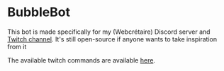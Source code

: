 # BubbleBot

This bot is made specifically for my (Webcrétaire) Discord server and [Twitch channel](https://twitch.tv/webcretaire).
It's still open-source if anyone wants to take inspiration from it

The available twitch commands are available [here](https://webcretaire.github.io/BubbleBot/).